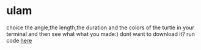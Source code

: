 # ulam
[](examples/example4/Screenshot%202020-05-06%20at%2011.15.11.png)
choice the angle,the length,the duration and the colors of the turtle in your terminal and then see what what you made:)
dont want to download it?
run code [here](https://repl.it/repls/SpectacularFragrantPatch)
